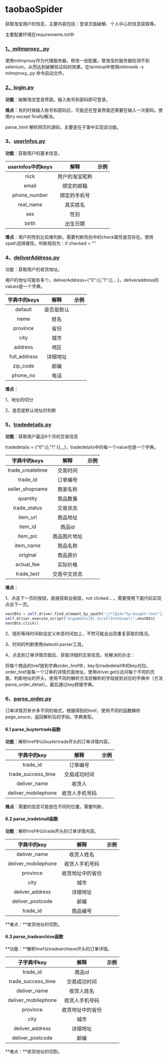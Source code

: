 # taobaoSpider
获取淘宝用户的信息，主要内容包括：登录页面破解、个人中心的信息获取等。

主要配置环境在requirements.txt中

### [1、mitmproxy_.py](https://github.com/myrensheng/taobaoSpider/blob/master/mitmproxy_.py)

使用mitmproxy作为代理服务器，修改一些配置，使淘宝的服务器检测不到selenium。从而达到破解验证码的效果。在terminal中使用mitmweb -s mitmproxy_.py 命令启动文件。

### [2、login.py](https://github.com/myrensheng/taobaoSpider/blob/master/login.py)

**功能**：破解淘宝登录界面，输入账号和密码即可登录。

**难点**：有的时候输入账号和密码后，可能还在登录界面还需要在输入一次密码。使用try except finally解决。

parse_html 解析网页的源码，主要是在子类中实现该功能。

### 3、[userinfos.py](https://github.com/myrensheng/taobaoSpider/blob/master/userinfos.py)

**功能**：获取用户的基本信息。

| userinfos中的keys |      解释      | 示例 |
| :---------------: | :------------: | :--: |
|       nick        | 用户的淘宝昵称 |      |
|       email       |   绑定的邮箱   |      |
|   phone_number    |  绑定的手机号  |      |
|     real_name     |    真实姓名    |      |
|        sex        |      性别      |      |
|       birth       |    出生日期    |      |

**难点**：用户的性别比较难判断。需要判断性别中的check属性是否存在。使用xpath选择属性。判断规则为：if checked = “”

### 4、[deliverAddress.py](https://github.com/myrensheng/taobaoSpider/blob/master/deliverAddress.py)

功能：获取用户的收货地址。

用户的地址可能有多个。deliverAddress={"0":{},"1":{},...}，deliveraddress的values是一个字典。

| 字典中的keys |    解释    | 示例 |
| :----------: | :--------: | :--: |
|   default    | 是否是默认 |      |
|     name     |    姓名    |      |
|   province   |    省份    |      |
|     city     |    城市    |      |
|   address    |    地区    |      |
| full_address |  详细地址  |      |
|   zip_code   |    邮编    |      |
|   phone_no   |    电话    |      |

**难点**：

1、地址的切分

2、是否是默认地址的判断

### 5、[tradedetails.py](https://github.com/myrensheng/taobaoSpider/blob/master/tradedetails.py)

**功能**：获取用户最近6个月的交易信息

tradedetails = {"0":{},"1":{},,,}，tradedetails中的每一个value也是一个字典。

|   字典中的keys   |     解释     | 示例 |
| :--------------: | :----------: | :--: |
| trade_createtime |   交易时间   |      |
|     trade_id     |   订单编号   |      |
| seller_shopname  |   商家名称   |      |
|     quantity     |   商品数量   |      |
|   trade_status   |   交易状态   |      |
|     item_url     |   商品地址   |      |
|     item_id      |    商品id    |      |
|     item_pic     | 商品图片地址 |      |
|    item_name     |   商品名称   |      |
|     original     |   商品原价   |      |
|    actual_fee    |   实际价格   |      |
|    trade_text    | 交易中文状态 |      |

**难点**：

1、点击下一页的按钮，直接获取会报错，not clicked...  。需要使用下面代码实现点击下一页。

```python
nextBtn = self.driver.find_element_by_xpath('//*[@id="tp-bought-root"]/div[3]/div[2]/div/button[2]')
self.driver.execute_script("arguments[0].scrollIntoView()",nextBtn)
nextBtn.click()
```

2、隐形等待时间和自定义休息时间加上，不然可能会出现重复获取的情况。

3、时间的判断使用dateutil.parser工具。

4、点击到订单详情页面后，获取详细的交易信息。有解决的办法：

将每个商品的href放到字典order_href中，key与tradedetail中的key对应。order_href是每一个订单的详情页面地址，使用driver.get()访问每个不同的页面，判断地址的开头，使用不同的解析方法将解析的字段放到对应的字典中（方法parse_order_detail）。最后通过key拼接字典。

### 6、[parse_order.py](https://github.com/myrensheng/taobaoSpider/blob/master/parse_order.py)

订单详情页有许多不同的格式，根据得到的href，使用不同的函数解析page_souce，返回解析后的字段。字典类型。

#### 6.1 parse_buytertrade函数

**功能**：解析href中以buytertrade开头的订单详情内容。

|     字典中的key     |      解释      | 示例 |
| :-----------------: | :------------: | :--: |
|      trade_id       |    订单编号    |      |
| trade_success_time  |  交易成功时间  |      |
|    deliver_name     |     收货人     |      |
| deliver_mobilephone | 收货人手机号码 |      |

**难点**：需要的信息可能放在不同的位置，需要判断。

#### 6.2 parse_tradetmall函数

**功能**：解析href中以trade开头的订单详情内容。

|     字典中的key     |       解释       | 示例 |
| :-----------------: | :--------------: | :--: |
|    deliver_name     |    收货人姓名    |      |
| deliver_mobilephone |  收货人手机号码  |      |
|      province       | 收货地址中的省份 |      |
|        city         |       城市       |      |
|   deliver_address   |     详细地址     |      |
|  deliver_postcode   |       邮编       |      |
|      trade_id       |     商品编号     |      |

**难点：**收货地址的切割。

#### 6.3 parse_tradearchive函数

**功能：**解析href以tradearchieve开头的订单详情。

|     子字典中key     |       解释       | 示例 |
| :-----------------: | :--------------: | :--: |
|      trade_id       |      商品id      |      |
| trade_success_time  |   交易成功时间   |      |
|    deliver_name     |    收货人姓名    |      |
| deliver_mobilephone |  收货人手机号码  |      |
|      province       | 收货地址中的省份 |      |
|        city         |       城市       |      |
|   deliver_address   |     详细地址     |      |
|  deliver_postcode   |       邮编       |      |

**难点：**收货地址的切割。




